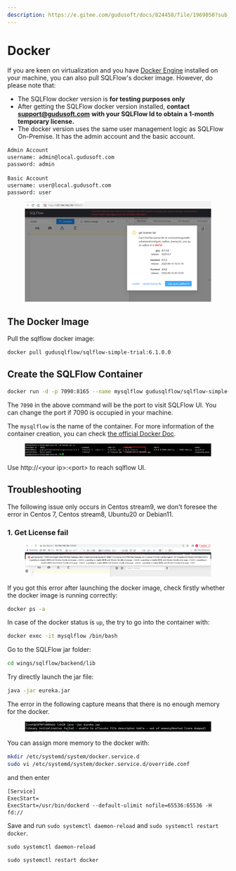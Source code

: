 ```yaml
---
description: https://e.gitee.com/gudusoft/docs/824458/file/1969050?sub_id=5806941
---
```


# Docker

If you are keen on virtualization and you have [Docker Engine](https://www.docker.com/) installed on your machine, you can also pull SQLFlow's docker image. However, do please note that:

* The SQLFlow docker version is **for testing purposes only**
* After getting the SQLFlow docker version installed, **contact** [**support@gudusoft.com**](mailto:support@gudusoft.com) **with your SQLFlow Id to obtain a 1-month temporary license.**
* The docker version uses the same user management logic as SQLFlow On-Premise. It has the admin account and the basic account.

```
Admin Account
username: admin@local.gudusoft.com
password: admin

Basic Account
username: user@local.gudusoft.com
password: user
```

<figure><img src="../../.gitbook/assets/图片 (13).png" alt=""><figcaption></figcaption></figure>

## The Docker Image

Pull the sqlflow docker image:

```bash
docker pull gudusqlflow/sqlflow-simple-trial:6.1.0.0
```

## Create the SQLFlow Container

```bash
docker run -d -p 7090:8165 --name mysqlflow gudusqlflow/sqlflow-simple-trial:6.1.0.0
```

The `7090` in the above command will be the port to visit SQLFlow UI. You can change the port if 7090 is occupied in your machine.&#x20;

The `mysqlflow` is the name of the container. For more information of the container creation, you can check [the official Docker Doc](https://docs.docker.com/engine/reference/commandline/container/).

<figure><img src="../../.gitbook/assets/图片 (14).png" alt=""><figcaption></figcaption></figure>

Use http://\<your ip>:\<port> to reach sqlflow UI.

## Troubleshooting

The following issue only occurs in Centos stream9, we don't foresee the error in Centos 7, Centos stream8, Ubuntu20 or Debian11.

### 1. Get License fail

<figure><img src="../../.gitbook/assets/图片 (1) (1) (1) (1) (1) (1) (1) (1).png" alt=""><figcaption></figcaption></figure>

If you got this error after launching the docker image, check firstly whether the docker image is running correctly:

```bash
docker ps -a
```

In case of the docker status is `up`, the try to go into the container with:

```bash
docker exec -it mysqlflow /bin/bash
```

Go to the SQLFlow jar folder:

```bash
cd wings/sqlflow/backend/lib
```

Try directly launch the jar file:

```bash
java -jar eureka.jar
```

The error in the following capture means that there is no enough memory for the docker.

<figure><img src="../../.gitbook/assets/图片 (5) (1).png" alt=""><figcaption></figcaption></figure>

You can assign more memory to the docker with:

```bash
mkdir /etc/systemd/system/docker.service.d
sudo vi /etc/systemd/system/docker.service.d/override.conf
```

and then enter

```
[Service]
ExecStart=
ExecStart=/usr/bin/dockerd --default-ulimit nofile=65536:65536 -H fd://
```

Save and run `sudo systemctl daemon-reload` and `sudo systemctl restart docker`.

```shell
sudo systemctl daemon-reload
```

```shell
sudo systemctl restart docker
```
